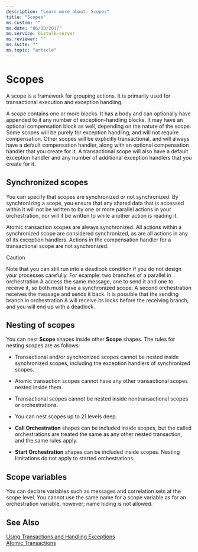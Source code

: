 ```yaml
---
description: "Learn more about: Scopes"
title: "Scopes"
ms.custom: ""
ms.date: "06/08/2017"
ms.service: biztalk-server
ms.reviewer: ""
ms.suite: ""
ms.topic: "article"
---
```

# Scopes
A scope is a framework for grouping actions. It is primarily used for transactional execution and exception handling.  
  
 A scope contains one or more blocks. It has a body and can optionally have appended to it any number of exception-handling blocks. It may have an optional compensation block as well, depending on the nature of the scope. Some scopes will be purely for exception handling, and will not require compensation. Other scopes will be explicitly transactional, and will always have a default compensation handler, along with an optional compensation handler that you create for it. A transactional scope will also have a default exception handler and any number of additional exception handlers that you create for it.  
  
## Synchronized scopes  
 You can specify that scopes are synchronized or not synchronized. By synchronizing a scope, you ensure that any shared data that is accessed within it will not be written to by one or more parallel actions in your orchestration, nor will it be written to while another action is reading it.  
  
 Atomic transaction scopes are always synchronized. All actions within a synchronized scope are considered synchronized, as are all actions in any of its exception handlers. Actions in the compensation handler for a transactional scope are not synchronized.  
  
> [!CAUTION]
>  Note that you can still run into a deadlock condition if you do not design your processes carefully. For example: two branches of a parallel in orchestration A access the same message, one to send it and one to receive it, so both must have a synchronized scope. A second orchestration receives the message and sends it back. It is possible that the sending branch in orchestration A will receive its locks before the receiving branch, and you will end up with a deadlock.  
  
## Nesting of scopes  
 You can nest **Scope** shapes inside other **Scope** shapes. The rules for nesting scopes are as follows:  
  
-   Transactional and/or synchronized scopes cannot be nested inside synchronized scopes, including the exception handlers of synchronized scopes.  
  
-   Atomic transaction scopes cannot have any other transactional scopes nested inside them.  
  
-   Transactional scopes cannot be nested inside nontransactional scopes or orchestrations.  
  
-   You can nest scopes up to 21 levels deep.  
  
-   **Call Orchestration** shapes can be included inside scopes, but the called orchestrations are treated the same as any other nested transaction, and the same rules apply.  
  
-   **Start Orchestration** shapes can be included inside scopes. Nesting limitations do not apply to started orchestrations.  
  
## Scope variables  
 You can declare variables such as messages and correlation sets at the scope level. You cannot use the same name for a scope variable as for an orchestration variable, however; name hiding is not allowed.  
  
## See Also  
 [Using Transactions and Handling Exceptions](../core/using-transactions-and-handling-exceptions.md)   
 [Atomic Transactions](../core/atomic-transactions.md)
